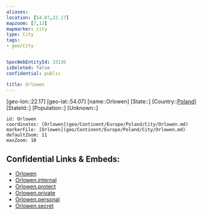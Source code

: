 ```yaml
---
aliases: 
location: [54.07,22.17]
mapzoom: [7,12] 
mapmarker: city 
type: City
tags:
- geo/City


SpocWebEntityId: 33136
isDeleted: false
confidential: public

title: Orlowen
---
```

[geo-lon::22.17]
[geo-lat::54.07]
[name::Orlowen]
[State::]
[Country::[Poland](geo/Continent/Europe/Poland.md)]
[StateId::]
[Population::]
[Unknown::]


```leaflet
id: Orlowen
coordinates: [Orlowen](geo/Continent/Europe/Poland/City/Orlowen.md)
markerFile: [Orlowen](geo/Continent/Europe/Poland/City/Orlowen.md)
defaultZoom: 11 
maxZoom: 18
```


## Confidential Links & Embeds: 
- [Orlowen](../../../../../../_public/geo/Continent/Europe/Poland/City/Orlowen.md) 
- [Orlowen.internal](../../../../../../_internal/geo/Continent/Europe/Poland/City/Orlowen.internal.md) 
- [Orlowen.protect](../../../../../../_protect/geo/Continent/Europe/Poland/City/Orlowen.protect.md) 
- [Orlowen.private](../../../../../../_private/geo/Continent/Europe/Poland/City/Orlowen.private.md) 
- [Orlowen.personal](../../../../../../_personal/geo/Continent/Europe/Poland/City/Orlowen.personal.md) 
- [Orlowen.secret](../../../../../../_secret/geo/Continent/Europe/Poland/City/Orlowen.secret.md) 
